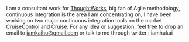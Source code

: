 I am a consultant work for [ThoughtWorks](http://www.thoughtworks.com/), big fan of Agile methodology, continuous integration is the area I am concentrating on, I have been working on two major continuous integration tools on the market [CruiseControl](http://cruisecontrol.sourceforge.net/) and [Cruise](http://studios.thoughtworks.com/cruise-continuous-integration). For any idea or suggestion, feel free to drop an email to iamkaihu@gmail.com or talk to me through twitter : iamhukai